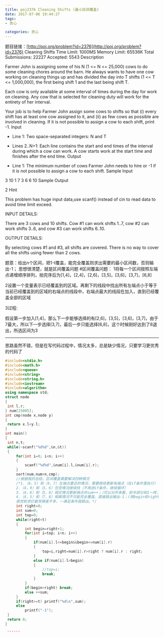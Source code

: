 ```yaml
---
title: poj2376 Cleaning Shifts (最小区间覆盖)
date: 2017-07-06 19:44:27
tags: 
- 贪心

categories: 贪心
---
```

题目链接：[http://poj.org/problem?id=2376](http://poj.org/problem?id=2376)
Cleaning Shifts
Time Limit: 1000MS		Memory Limit: 65536K
Total Submissions: 22227		Accepted: 5543
Description

Farmer John is assigning some of his N (1 <= N <= 25,000) cows to do some cleaning chores around the barn. He always wants to have one cow working on cleaning things up and has divided the day into T shifts (1 <= T <= 1,000,000), the first being shift 1 and the last being shift T. 

Each cow is only available at some interval of times during the day for work on cleaning. Any cow that is selected for cleaning duty will work for the entirety of her interval. 

Your job is to help Farmer John assign some cows to shifts so that (i) every shift has at least one cow assigned to it, and (ii) as few cows as possible are involved in cleaning. If it is not possible to assign a cow to each shift, print -1.
Input

* Line 1: Two space-separated integers: N and T 

* Lines 2..N+1: Each line contains the start and end times of the interval during which a cow can work. A cow starts work at the start time and finishes after the end time.
Output

* Line 1: The minimum number of cows Farmer John needs to hire or -1 if it is not possible to assign a cow to each shift.
Sample Input

3 10
1 7
3 6
6 10
Sample Output

2
Hint

This problem has huge input data,use scanf() instead of cin to read data to avoid time limit exceed. 

INPUT DETAILS: 

There are 3 cows and 10 shifts. Cow #1 can work shifts 1..7, cow #2 can work shifts 3..6, and cow #3 can work shifts 6..10. 

OUTPUT DETAILS: 

By selecting cows #1 and #3, all shifts are covered. There is no way to cover all the shifts using fewer than 2 cows.


题意：给出n个区间，把1-t覆盖，能完全覆盖则求出需要的最小区间数，否则输出-1；
思想很清楚，就是区间覆盖问题
#区间覆盖问题：
1将每一个区间按照左端点递增顺序排列，拍完序后为[1,4]，[2,4]，[2,6]，[3,5]，[3,6]，[3,7]，[6,8]

2设置一个变量表示已经覆盖到的区域。再剩下的线段中找出所有左端点小于等于当前已经覆盖到的区域的右端点的线段中，右端点最大的线段在加入，直到已经覆盖全部的区域

3过程:

假设第一步加入[1,4]，那么下一步能够选择的有[2,6]，[3,5]，[3,6]，[3,7]，由于7最大，所以下一步选择[3,7]，最后一步只能选择[6,8]，这个时候刚好达到了8退出，所选区间为3

---

思路虽然不错，但是在写代码过程中，情况太多，总是缺少情况，只要学习更优秀的代码了
   ``````c++
#include<stdio.h>
#include<math.h>
#include<queue>
#include<string>
#include<string.h>
#include<iostream>
#include<algorithm>
using namespace std;
struct node
{
    int l,r;
} num[25005];
int cmp(node x,node y)
{
    return x.l<y.l;
}
int main()
{
    int n,t;
    while(~scanf("%d%d",&n,&t))
    {
        for(int i=0; i<n; i++)
        {
            scanf("%d%d",&num[i].l,&num[i].r);
        }
        sort(num,num+n,cmp);
        //根据我的总结，区间覆盖需要解决四种情况
        /*1.（4，5）和（4，7）左端点重合的情况，需要继续更新有端点（在if条件里执行）
        2.（4，9）和（3，6）包含情况继续找（不用进if条件，继续循环）
        3.（4，6）和（5，8）相交情况更新端点并sum++；（可以分开来看，前半部分和1一样，后半部可以跳出执行）
        4.（4，5）和（7，8）相离情况不可能完全覆盖，直接跳出输出-1；(用begin和right)
        感觉和求拦截导弹差不多，一满足条件就跳出。*/
        int right=0;
        int sum=0;
        int top=0;
        while(right<t)
        {
            int begin=right+1;
            for(int i=top; i<n; i++)
            {
                if(num[i].l<=begin&&begin<=num[i].r)
                {
                    top=i,right=num[i].r>right ? num[i].r : right;
                }
                else if(num[i].l>begin)
                {
                    //top=i;
                    break;
                }
            }
            if(begin>right) break;
            else ++sum;
        }
        if(right>=t) printf("%d\n",sum);
        else
            printf("-1");
    }
    return 0;
}

    ``````

